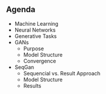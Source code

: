 ## Agenda
- Machine Learning
- Neural Networks
- Generative Tasks
- GANs
  - Purpose
  - Model Structure
  - Convergence
- SeqGan
  - Sequencial vs. Result Approach
  - Model Structure
  - Results
